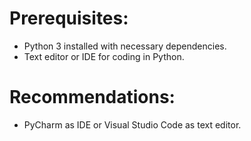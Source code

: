 # Prerequisites:

* Python 3 installed with necessary dependencies.
* Text editor or IDE for coding in Python.

# Recommendations:

* PyCharm as IDE or Visual Studio Code as text editor.